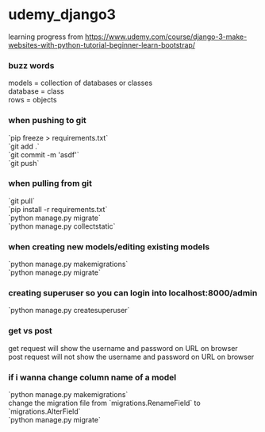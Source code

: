 # udemy_django3
learning progress from https://www.udemy.com/course/django-3-make-websites-with-python-tutorial-beginner-learn-bootstrap/

<h3>buzz words</h3> 
models = collection of databases or classes <br/>
database = class <br/>
rows = objects <br/>

<h3> when pushing to git</h3> 
`pip freeze > requirements.txt` <br/>
`git add .` <br/>
`git commit -m 'asdf'` <br/>
`git push` <br/>

<h3>when pulling from git</h3> 
`git pull` <br/>
`pip install -r requirements.txt` <br/>
`python manage.py migrate` <br/>
`python manage.py collectstatic` <br/>

<h3>when creating new models/editing existing models</h3> 
`python manage.py makemigrations` <br/>
`python manage.py migrate` <br/>

<h3>creating superuser so you can login into localhost:8000/admin</h3>  
`python manage.py createsuperuser` <br/>

<h3>get vs post</h3> 
get request will show the username and password on URL on browser <br/>
post request will not show the username and password on URL on browser <br/>

<h3>if i wanna change column name of a model</h3> 
`python manage.py makemigrations` <br/>
change the migration file from `migrations.RenameField` to `migrations.AlterField` <br/>
`python manage.py migrate` <br/>

